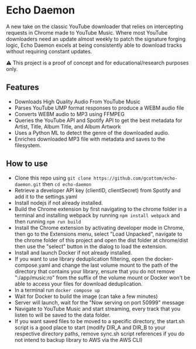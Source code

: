 # Echo Daemon

A new take on the classic YouTube downloader that relies on intercepting requests in Chrome made to YouTube Music.
Where most YouTube downloaders need an update almost weekly to patch the signature forging logic, Echo Daemon excels at being consistently able to download tracks without requiring constant updates. 

⚠️ This project is a proof of concept and for educational/research purposes only.  

## Features
- Downloads High Quality Audio From YouTube Music
- Parses YouTube UMP format responses to produce a WEBM audio file
- Converts WEBM audio to MP3 using FFMPEG
- Queries the YouTube API and Spotify API to get the best metadata for Artist, Title, Album Title, and Album Artwork
- Uses a Python ML to detect the genre of the downloaded audio.
- Enriches downloaded MP3 file with metadata and saves to the filesystem.


## How to use
- Clone this repo using ```git clone https://github.com/gcottom/echo-daemon.git``` then ```cd echo-daemon```
- Retrieve a developer API key (clientID, clientSecret) from Spotify and add it to the settings.yaml
- Install nodejs if not already installed.
- Build the Chrome extension by first navigating to the chrome folder in a terminal and installing webpack by running ``` npm install webpack ``` and then running ``` npm run build ```  
- Install the Chrome extension by activating developer mode in Chrome, then go to the Extensions menu, select "Load Unpacked", navigate to the chrome folder of this project and open the dist folder at chrome/dist then use the "select" button in the dialog to load the extension.
- Install and launch Docker if not already installed.
- If you want to use library deduplication filtering, open the docker-compose.yaml and change the last volume mount to the path of the directory that contains your library, ensure that you do not remove ":/app/music:ro" from the suffix of the volume mount or Docker won't be able to access your files for download deduplication.
- In a terminal run ``` docker compose up ```
- Wait for Docker to build the image (can take a few minutes)
- Server will launch, wait for the "Now serving on port 50999" message
- Navigate to YouTube Music and start streaming, every track that you listen to will be saved to the data folder.
- If you want saved files to be moved to a specific directory, the start.sh script is a good place to start (modify DIR_A and DIR_B to your respective directory paths, remove sync.sh script references if you do not intend to backup library to AWS via the AWS CLI)
